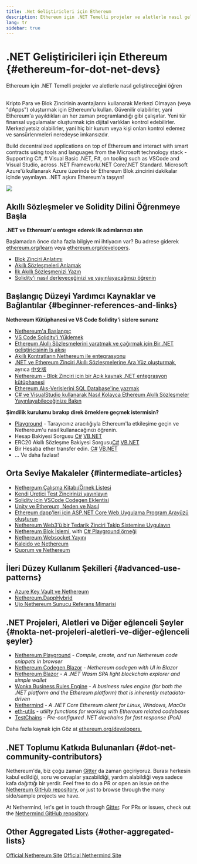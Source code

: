 ```yaml
---
title: .Net Geliştiricleri için Ethereum
description: Ethereum için .NET Temelli projeler ve aletlerle nasıl geliştireceğini öğren
lang: tr
sidebar: true
---
```


# .NET Geliştiricileri için Ethereum {#ethereum-for-dot-net-devs}

<div class="featured">Ethereum için .NET Temelli projeler ve aletlerle nasıl geliştireceğini öğren</div><br/>

Kripto Para ve Blok Zincirinin avantajlarını kullanarak Merkezi Olmayan (veya "dApps") oluşturmak için Ethereum'u kullan. Güvenilir olabilirler, yani Ethereum'a yayıldıkları an her zaman programlandığı gibi çalışırlar. Yeni tür finansal uygulamalar oluşturmak için dijital varlıkları kontrol edebilirler. Merkeziyetsiz olabilirler, yani hiç bir kurum veya kişi onları kontrol edemez ve sansürlenmeleri neredeyse imkansızdır.

Build decentralized applications on top of Ethereum and interact with smart contracts using tools and languages from the Microsoft technology stack - Supporting C#, # Visual Basic .NET, F#, on tooling such as VSCode and Visual Studio, across .NET Framework/.NET Core/.NET Standard. Microsoft Azure'ü kullanarak Azure üzerinde bir Ethereum Blok zincirini dakikalar içinde yayınlayın. .NET aşkını Ethereum'a taşıyın!

<img src="https://raw.githubusercontent.com/Nethereum/Nethereum/master/logos/logo192x192t.png" />

## Akıllı Sözleşmeler ve Solidity Dilini Öğrenmeye Başla

**.NET ve Ethereum'u entegre ederek ilk adımlarınızı atın**

Başlamadan önce daha fazla bilgiye mi ihtiyacın var? Bu adrese giderek [ethereum.org/learn](/tr/learn/) veya [ethereum.org/developers](/tr/developers/).

- [Blok Zinciri Anlatımı](https://kauri.io/article/d55684513211466da7f8cc03987607d5/blockchain-explained)
- [Akıllı Sözleşmeleri Anlamak](https://kauri.io/article/e4f66c6079e74a4a9b532148d3158188/ethereum-101-part-5-the-smart-contract)
- [İlk Akıllı Sözleşmenizi Yazın](https://kauri.io/article/124b7db1d0cf4f47b414f8b13c9d66e2/remix-ide-your-first-smart-contract)
- [Solidity'i nasıl derleyeceğinizi ve yayınlayacağınızı öğrenin](https://kauri.io/article/973c5f54c4434bb1b0160cff8c695369/understanding-smart-contract-compilation-and-deployment)

## Başlangıç Düzeyi Yardımcı Kaynaklar ve Bağlantılar {#beginner-references-and-links}

**Nethereum Kütüphanesi ve VS Code Solidity'i sizlere sunarız**

- [Nethereum'a Başlangıç](https://docs.nethereum.com/en/latest/getting-started/)
- [VS Code Solidity'i Yüklemek](https://marketplace.visualstudio.com/items?itemName=JuanBlanco.solidity)
- [Ethereum Akıllı Sözleşmelerini yaratmak ve çağırmak için Bir .NET geliştiricisinin İş akışı](https://medium.com/coinmonks/a-net-developers-workflow-for-creating-and-calling-ethereum-smart-contracts-44714f191db2)
- [Akıllı Kontratların Nethereum ile entegrasyonu](https://kauri.io/#collections/getting%20started/smart-contracts-integration-with-nethereum/#smart-contracts-integration-with-nethereum)
- [.NET ve Ethereum Zinciri Akıllı Sözleşmelerine Ara Yüz oluşturmak](https://medium.com/my-blockchain-development-daily-journey/interfacing-net-and-ethereum-blockchain-smart-contracts-with-nethereum-2fa3729ac933), ayrıca [中文版](https://medium.com/my-blockchain-development-daily-journey/%E4%BD%BF%E7%94%A8nethereum%E9%80%A3%E6%8E%A5-net%E5%92%8C%E4%BB%A5%E5%A4%AA%E7%B6%B2%E5%8D%80%E5%A1%8A%E9%8F%88%E6%99%BA%E8%83%BD%E5%90%88%E7%B4%84-4a96d35ad1e1)
- [Nethereum - Blok Zinciri için bir Açık kaynak .NET entegrasyon kütüphanesi](https://kauri.io/article/d15dfd4903f149cdb84b3ce666103b52/v1/nethereum-an-open-source-.net-integration-library-for-blockchain)
- [Ethereum Alış-Verişlerini SQL Database'ine yazmak](https://medium.com/coinmonks/writing-ethereum-transactions-to-sql-database-using-nethereum-fd94e0e4fa36)
- [C# ve VisualStudio kullanarak Nasıl Kolayca Ethereum Akıllı Sözleşmeler Yayınlayabileceğinize Bakın](https://koukia.ca/deploy-ethereum-smart-contracts-using-c-and-visualstudio-5be188ae928c) <br/>

**Şimdilik kurulumu bırakıp direk örneklere geçmek istermisin?**

- [Playground](http://playground.nethereum.com) - Tarayıcınız aracılığıyla Ethereum'la etkileşime geçin ve Nethereum'u nasıl kullanacağınızı öğrenin.
- Hesap Bakiyesi Sorgusu [C#](http://playground.nethereum.com/csharp/id/1001) [VB.NET](http://playground.nethereum.com/vb/id/2001)
- ERC20 Akıllı Sözleşme Bakiyesi Sorgusu[C#](http://playground.nethereum.com/csharp/id/1005) [VB.NET](http://playground.nethereum.com/vb/id/2004)
- Bir Hesaba ether transfer edin. [C#](http://playground.nethereum.com/csharp/id/1003) [VB.NET](http://playground.nethereum.com/vb/id/2003)
- ... Ve daha fazlası!

## Orta Seviye Makaleler {#intermediate-articles}

- [Nethereum Çalışma Kitabı/Örnek Listesi](http://docs.nethereum.com/en/latest/Nethereum.Workbooks/docs/)
- [Kendi Üretici Test Zincirinizi yayınlayın](https://github.com/Nethereum/Testchains)
- [Solidity için VSCode Codegen Eklentisi](https://docs.nethereum.com/en/latest/nethereum-codegen-vscodesolidity/)
- [Unity ve Ethereum, Neden ve Nasıl](https://www.raywenderlich.com/5509-unity-and-ethereum-why-and-how)
- [Ethereum dapp'leri için ASP.NET Core Web Uygulama Program Arayüzü oluşturun](https://tech-mint.com/create-asp-net-core-web-api-for-ethereum-dapps/)
- [Nethereum Web3'ü bir Tedarik Zinciri Takip Sistemine Uygulayın](http://blog.pomiager.com/post/using-nethereum-web3-to-implement-a-supply-chain-traking-system4)
- [Nethereum Blok İşlemi](https://nethereum.readthedocs.io/en/latest/nethereum-block-processing-detail/), with [C# Playground örneği](http://playground.nethereum.com/csharp/id/1025)
- [Nethereum Websocket Yayını](https://nethereum.readthedocs.io/en/latest/nethereum-subscriptions-streaming/)
- [Kaleido ve Nethereum](https://kaleido.io/kaleido-and-nethereum/)
- [Quorum ve Nethereum](https://github.com/Nethereum/Nethereum/blob/master/src/Nethereum.Quorum/README.md)

## İleri Düzey Kullanım Şekilleri {#advanced-use-patterns}

- [Azure Key Vault ve Nethereum](https://github.com/Azure-Samples/bc-community-samples/tree/master/akv-nethereum)
- [Nethereum.DappHybrid](https://github.com/Nethereum/Nethereum.DappHybrid)
- [Ujo Nethereum Sunucu Referans Mimarisi](https://docs.nethereum.com/en/latest/nethereum-ujo-backend-sample/)

## .NET Projeleri, Aletleri ve Diğer eğlenceli Şeyler {#nokta-net-projeleri-aletleri-ve-diğer-eğlenceli şeyler}

- [Nethereum Playground](http://playground.nethereum.com/) - _Compile, create, and run Nethereum code snippets in browser_
- [Nethereum Codegen Blazor](https://github.com/Nethereum/Nethereum.CodeGen.Blazor) - _Nethereum codegen with UI in Blazor_
- [Nethereum Blazor](https://github.com/Nethereum/NethereumBlazor) - _A .NET Wasm SPA light blockchain explorer and simple wallet_
- [Wonka Business Rules Engine](https://docs.nethereum.com/en/latest/wonka/) - _A business rules engine (for both the .NET platform and the Ethereum platform) that is inherently metadata-driven_
- [Nethermind](https://github.com/NethermindEth/nethermind) - _A .NET Core Ethereum client for Linux, Windows, MacOs_
- [eth-utils](https://github.com/ethereum/eth-utils/) - _utility functions for working with Ethereum related codebases_
- [TestChains](https://github.com/Nethereum/TestChains) - _Pre-configured .NET devchains for fast response (PoA)_

Daha fazla kaynak için Göz at [ethereum.org/developers.](/tr/developers/)

## .NET Toplumu Katkıda Bulunanları {#dot-net-community-contributors}

Nethereum'da, biz çoğu zaman [Gitter](https://gitter.im/Nethereum/Nethereum) da zaman geçiriyoruz. Burası herkesin kabul edildiği, soru ve cevaplar yazabildiği, yardım alabildiği veya sadece kafa dağıttığı bir yerdir. Feel free to do a PR or open an issue on the [Nethereum GitHub repository](https://github.com/Nethereum), or just to browse through the many side/sample projects we have.

At Nethermind, let's get in touch through [Gitter](https://gitter.im/nethermindeth/nethermind). For PRs or issues, check out the [Nethermind GitHub repository](https://github.com/NethermindEth/nethermind).

## Other Aggregated Lists {#other-aggregated-lists}

[Official Nethereum Site](https://nethereum.com/) [Official Nethermind Site](https://nethermind.io/)
